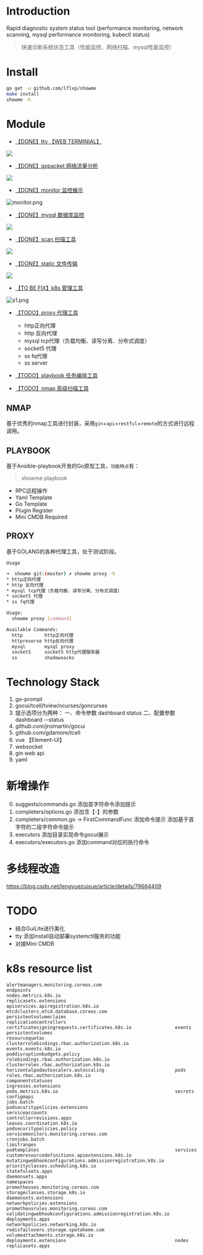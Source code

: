 # Introduction 

 Rapid diagnostic system status tool (performance monitoring, network scanning, mysql performance monitoring, kubectl status)

> 快速诊断系统状态工具（性能监控、网络扫描、mysql性能监控）

# Install

```bash
go get -u github.com/lflxp/showme
make install
showme -h
```

# Module

* [【DONE】tty 【WEB TERMINIAL】](./tty/README.md)

![](./img/tty.png)

* [【DONE】gopacket 网络流量分析](./executors/gopacket/README.md)

![](./img/gopacket.png)

* [【DONE】monitor 监控展示](./executors/monitor/README.md)

![monitor.png](./img/monitor.png)

* [【DONE】mysql 数据库监控](./executors/mysql/README.md)

![](./img/mysql2.png)

* [【DONE】scan 扫描工具](./executors/scan/README.md)

![](./img/scan.png)

* [【DONE】static 文件传输](./httpstatic/README.md)

![](./img/httpstatic.png)

* [【TO BE FIX】k8s 管理工具](./executors/kubectl/README.md)

![s1.png](./img/s1.png)

* [【TODO】proxy 代理工具](#PROXY)
  * http正向代理
  * http 反向代理
  * mysql tcp代理（负载均衡、读写分离、分布式调度）
  * socket5 代理
  * ss fq代理
  * ss server

* [【TODO】playbook 任务编排工具](#PLAYBOOK)

* [【TODO】nmap 高级扫描工具](#NMAP)

## NMAP

基于优秀的nmap工具进行封装，采用`gin`+`api`+`restful`+`remote`的方式进行远程调用。

## PLAYBOOK

基于Ansible-playbook开发的Go原型工具，`功能特点`有：

> showme playbook

* RPC远程操作
* Yaml Template
* Go Template
* Plugin Register
* Mini CMDB Required

## PROXY

基于GOLANG的各种代理工具，处于测试阶段。

`Usage`

```bash
➜  showme git:(master) ✗ showme proxy -h  
* http正向代理
* http 反向代理
* mysql tcp代理（负载均衡、读写分离、分布式调度）
* socket5 代理
* ss fq代理

Usage:
  showme proxy [command]

Available Commands:
  http        http正向代理
  httpreverse http反向代理
  mysql       mysql proxy
  socket5     socket5 http代理服务器
  ss          shadowsocks
```  

# Technology Stack

1. go-prompt
2. gocui/tcell/tview/ncurses/goncurses
3. 提示选项分为两种： 一、命令参数 dashboard status 二、配置参数 dashboard --status
4. github.com/jroimartin/gocui
5. github.com/gdamore/tcell
6. vue 【Element-UI】
7. websocket
8. gin web api
9. yaml

# 新增操作

0. suggests/commands.go 添加首字符命令添加提示
1. completers/options.go 添加含【-】的参数
2. completers/common.go -> FirstCommandFunc 添加命令提示 添加基于首字符的二级字符命令提示
3. executors 添加目录实现命令gocui展示
4. executors/executors.go 添加command对应的执行命令

# 多线程改造

https://blog.csdn.net/lengyuezuixue/article/details/79664409

# TODO

- 结合GuiLite进行美化
- tty 添加install自动部署systemctl服务的功能
- 对接Mini CMDB

# k8s resource list

```
alertmanagers.monitoring.coreos.com                           endpoints                                                     nodes.metrics.k8s.io                                          replicasets.extensions
apiservices.apiregistration.k8s.io                            etcdclusters.etcd.database.coreos.com                         persistentvolumeclaims                                        replicationcontrollers
certificatesigningrequests.certificates.k8s.io                events                                                        persistentvolumes                                             resourcequotas
clusterrolebindings.rbac.authorization.k8s.io                 events.events.k8s.io                                          poddisruptionbudgets.policy                                   rolebindings.rbac.authorization.k8s.io
clusterroles.rbac.authorization.k8s.io                        horizontalpodautoscalers.autoscaling                          pods                                                          roles.rbac.authorization.k8s.io
componentstatuses                                             ingresses.extensions                                          pods.metrics.k8s.io                                           secrets
configmaps                                                    jobs.batch                                                    podsecuritypolicies.extensions                                serviceaccounts
controllerrevisions.apps                                      leases.coordination.k8s.io                                    podsecuritypolicies.policy                                    servicemonitors.monitoring.coreos.com
cronjobs.batch                                                limitranges                                                   podtemplates                                                  services
customresourcedefinitions.apiextensions.k8s.io                mutatingwebhookconfigurations.admissionregistration.k8s.io    priorityclasses.scheduling.k8s.io                             statefulsets.apps
daemonsets.apps                                               namespaces                                                    prometheuses.monitoring.coreos.com                            storageclasses.storage.k8s.io
daemonsets.extensions                                         networkpolicies.extensions                                    prometheusrules.monitoring.coreos.com                         validatingwebhookconfigurations.admissionregistration.k8s.io
deployments.apps                                              networkpolicies.networking.k8s.io                             redisfailovers.storage.spotahome.com                          volumeattachments.storage.k8s.io
deployments.extensions                                        nodes                                                         replicasets.apps                                              
```
